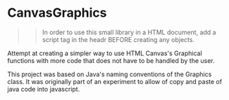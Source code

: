 # CanvasGraphics

>> In order to use this small library in a HTML document, add a script tag in the headr BEFORE creating any objects.

Attempt at creating a simpler way to use HTML Canvas's Graphical functions with more code that does not have to be handled by the user.

This project was based on Java's naming conventions of the Graphics class. It was originally part of an experiment to allow of copy and paste of java code into javascript.